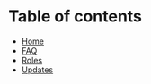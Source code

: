# Table of contents

* [Home](README.md)
* [FAQ](faq.md)
* [Roles](roles.md)
* [Updates](untitled.md)

